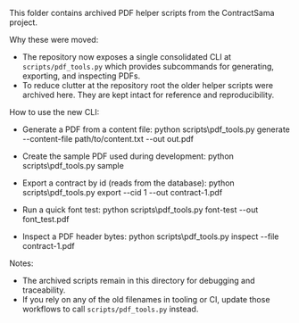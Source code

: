 This folder contains archived PDF helper scripts from the ContractSama project.

Why these were moved:
- The repository now exposes a single consolidated CLI at `scripts/pdf_tools.py` which
  provides subcommands for generating, exporting, and inspecting PDFs.
- To reduce clutter at the repository root the older helper scripts were archived
  here. They are kept intact for reference and reproducibility.

How to use the new CLI:
- Generate a PDF from a content file:
    python scripts\pdf_tools.py generate --content-file path/to/content.txt --out out.pdf

- Create the sample PDF used during development:
    python scripts\pdf_tools.py sample

- Export a contract by id (reads from the database):
    python scripts\pdf_tools.py export --cid 1 --out contract-1.pdf

- Run a quick font test:
    python scripts\pdf_tools.py font-test --out font_test.pdf

- Inspect a PDF header bytes:
    python scripts\pdf_tools.py inspect --file contract-1.pdf

Notes:
- The archived scripts remain in this directory for debugging and traceability.
- If you rely on any of the old filenames in tooling or CI, update those workflows to
  call `scripts/pdf_tools.py` instead.
